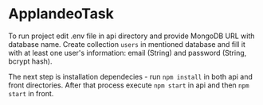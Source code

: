 # ApplandeoTask

To run project edit .env file in api directory and provide MongoDB URL with database name. Create collection `users` in mentioned database and fill it with at least one user's information: email (String) and password (String, bcrypt hash).

The next step is installation dependecies - run `npm install` in both api and front directories. After that process execute `npm start` in api and then `npm start` in front.
